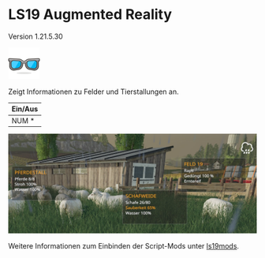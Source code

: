 # LS19 Augmented Reality

Version 1.21.5.30

<img src="./dist/FS19_AR/mod.png" height="64" width="64" title="Uhr [Vector Emoji by Vincent Le Moign]" />

Zeigt Informationen zu Felder und Tierstallungen an.

| Ein/Aus |
| ------- |
| NUM *   |

![Screenshot](./images/screenshot.jpg)

Weitere Informationen zum Einbinden der Script-Mods unter [ls19mods](../README.md).

